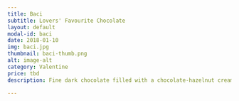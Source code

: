 ```yaml
---
title: Baci
subtitle: Lovers' Favourite Chocolate
layout: default
modal-id: baci
date: 2018-01-10
img: baci.jpg
thumbnail: baci-thumb.png
alt: image-alt
category: Valentine
price: tbd
description: Fine dark chocolate filled with a chocolate-hazelnut cream center and a whole hazelnut.

---
```

